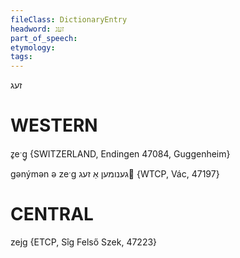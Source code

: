 ```yaml
---
fileClass: DictionaryEntry
headword: זעג
part_of_speech: 
etymology: 
tags: 
---
```

זעג

WESTERN
========

z̥eˑg̥ {SWITZERLAND, Endingen 47084, Guggenheim}

gənýmən ə zeˑg גענומען אַ זעג {WTCP, Vác, 47197}

CENTRAL
========

zejg {ETCP, Sîg Felső Szek, 47223}
